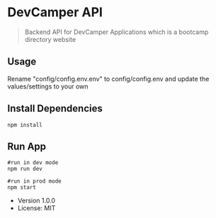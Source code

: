 # DevCamper API

> Backend API for DevCamper Applications which is a bootcamp directory website 

## Usage

Rename "config/config.env.env" to config/config.env and update the values/settings to your own

## Install Dependencies

```
npm install
```

## Run App
```
#run in dev mode
npm run dev

#run in prod mode
npm start
```
- Version 1.0.0
- License: MIT
